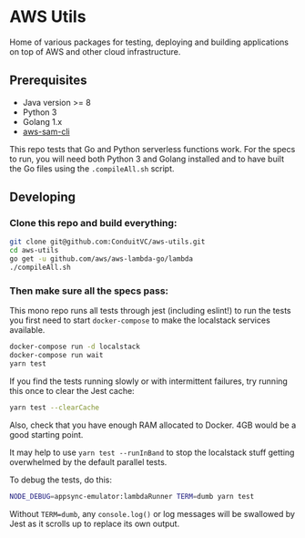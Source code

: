 # AWS Utils

Home of various packages for testing, deploying and building applications on top of AWS and other cloud infrastructure.

## Prerequisites

* Java version >= 8
* Python 3
* Golang 1.x
* [aws-sam-cli](https://github.com/awslabs/aws-sam-cli)

This repo tests that Go and Python serverless functions work. For the
specs to run, you will need both Python 3 and Golang installed and to
have built the Go files using the `.compileAll.sh` script.

## Developing

### Clone this repo and build everything:

```bash
git clone git@github.com:ConduitVC/aws-utils.git
cd aws-utils
go get -u github.com/aws/aws-lambda-go/lambda
./compileAll.sh
```

### Then make sure all the specs pass:

This mono repo runs all tests through jest (including eslint!) to run
the tests you first need to start `docker-compose` to make the localstack
services available.

```bash
docker-compose run -d localstack
docker-compose run wait
yarn test
```

If you find the tests running slowly or with intermittent failures, try
running this once to clear the Jest cache:

```bash
yarn test --clearCache
```

Also, check that you have enough RAM allocated to Docker. 4GB would be a
good starting point.

It may help to use `yarn test --runInBand` to stop the localstack stuff
getting overwhelmed by the default parallel tests.

To debug the tests, do this:

```bash
NODE_DEBUG=appsync-emulator:lambdaRunner TERM=dumb yarn test
```

Without `TERM=dumb`, any `console.log()` or log messages will be
swallowed by Jest as it scrolls up to replace its own output.
